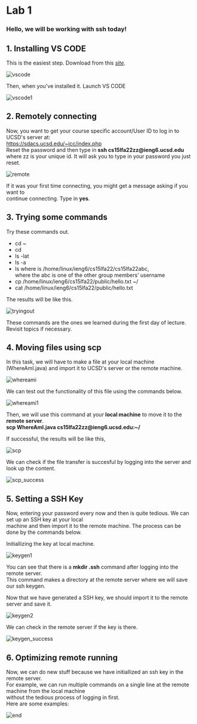 
# Lab 1

### Hello, we will be working with ssh today!

## 1. Installing VS CODE

This is the easiest step. Download from this *[site](https://code.visualstudio.com/download)*.

![vscode](VSCODE1.png)

Then, when you've installed it. Launch VS CODE          

![vscode1](VSCODE.png)


## 2. Remotely connecting

Now, you want to get your course specific account/User ID to log in to UCSD's server at:     
https://sdacs.ucsd.edu/~icc/index.php             
Reset the password and then type in **ssh cs15lfa22zz@&#65279;ieng6.ucsd.edu** where zz
is your unique id. It will ask you to type in your password you just reset.     

![remote](remote_access.png)

If it was your first time connecting, you might get a message asking if you want to       
continue connecting. Type in **yes**.


## 3. Trying some commands
Try these commands out.
- cd ~
- cd
- ls -lat
- ls -a
- ls <directory> where <directory> is /home/linux/ieng6/cs15lfa22/cs15lfa22abc,     
  where the abc is one of the other group members’ username
- cp /home/linux/ieng6/cs15lfa22/public/hello.txt ~/
- cat /home/linux/ieng6/cs15lfa22/public/hello.txt
  
The results will be like this.
  
![tryingout](trying_commands.png)

These commands are the ones we learned during the first day of lecture. Revisit topics if necessary.
  
## 4. Moving files using scp
  
In this task, we will have to make a file at your local machine (WhereAmI.java) and import it
to UCSD's server or the remote machine.

![whereami](where_am_i.png)

We can test out the functionality of this file using the commands below.     

![whereami1](where_am_i_1.png)

Then, we will use this command at your **local machine** to move it to the **remote server**.        
**scp WhereAmI.java cs15lfa22zz@&#65279;ieng6.ucsd.edu:~/**

If successful, the results will be like this,    
  
![scp](scp.png)
 
We can check if the file transfer is succesful by logging into the server and look up the content.
  
![scp_success](scp_success.png)

## 5. Setting a SSH Key

Now, entering your password every now and then is quite tedious. We can set up an SSH key at your local     
machine and then import it to the remote machine. The process can be done by the commands below.

Initiallizing the key at local machine.
  
![keygen1](keygen_1.png)
  
You can see that there is a **mkdir .ssh** command after logging into the remote server.      
This command makes a directory at the remote server where we will save our ssh keygen. 
  
Now that we have generated a SSH key, we should import it to the remote server and save it.

![keygen2](keygen_2.png)
  
We can check in the remote server if the key is there.

![keygen_success](key_gen_success.png)
  
## 6. Optimizing remote running
  
Now, we can do new stuff because we have initiallized an ssh key in the remote server.    
For example, we can run multiple commands on a single line at the remote machine from the local machine    
without the tedious process of logging in first.    
Here are some examples:
  
![end](End.png)
